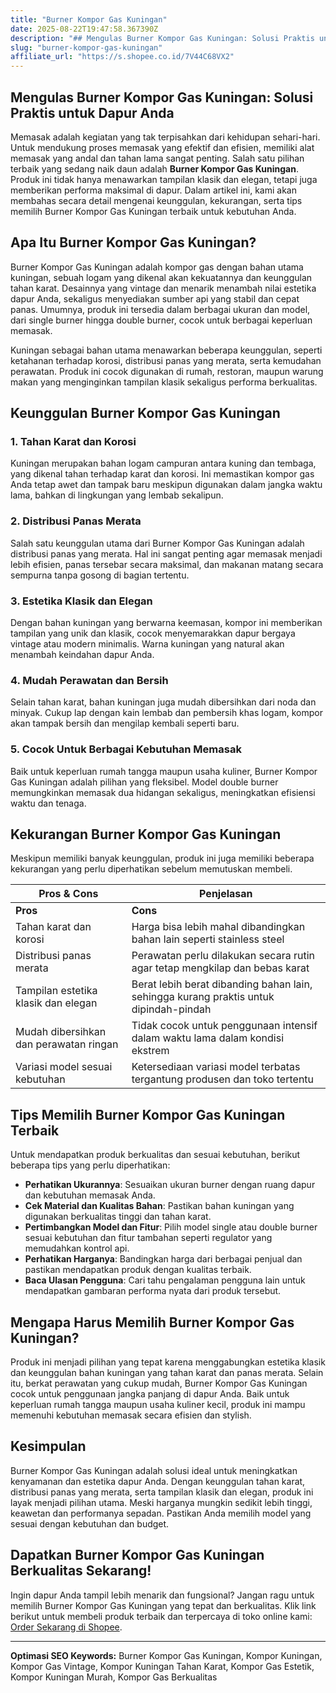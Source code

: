 ```yaml
---
title: "Burner Kompor Gas Kuningan"
date: 2025-08-22T19:47:58.367390Z
description: "## Mengulas Burner Kompor Gas Kuningan: Solusi Praktis untuk Dapur Anda..."
slug: "burner-kompor-gas-kuningan"
affiliate_url: "https://s.shopee.co.id/7V44C68VX2"
---
```

## Mengulas Burner Kompor Gas Kuningan: Solusi Praktis untuk Dapur Anda

Memasak adalah kegiatan yang tak terpisahkan dari kehidupan sehari-hari. Untuk mendukung proses memasak yang efektif dan efisien, memiliki alat memasak yang andal dan tahan lama sangat penting. Salah satu pilihan terbaik yang sedang naik daun adalah **Burner Kompor Gas Kuningan**. Produk ini tidak hanya menawarkan tampilan klasik dan elegan, tetapi juga memberikan performa maksimal di dapur. Dalam artikel ini, kami akan membahas secara detail mengenai keunggulan, kekurangan, serta tips memilih Burner Kompor Gas Kuningan terbaik untuk kebutuhan Anda.

## Apa Itu Burner Kompor Gas Kuningan?

Burner Kompor Gas Kuningan adalah kompor gas dengan bahan utama kuningan, sebuah logam yang dikenal akan kekuatannya dan keunggulan tahan karat. Desainnya yang vintage dan menarik menambah nilai estetika dapur Anda, sekaligus menyediakan sumber api yang stabil dan cepat panas. Umumnya, produk ini tersedia dalam berbagai ukuran dan model, dari single burner hingga double burner, cocok untuk berbagai keperluan memasak.

Kuningan sebagai bahan utama menawarkan beberapa keunggulan, seperti ketahanan terhadap korosi, distribusi panas yang merata, serta kemudahan perawatan. Produk ini cocok digunakan di rumah, restoran, maupun warung makan yang menginginkan tampilan klasik sekaligus performa berkualitas.

## Keunggulan Burner Kompor Gas Kuningan

### 1. Tahan Karat dan Korosi

Kuningan merupakan bahan logam campuran antara kuning dan tembaga, yang dikenal tahan terhadap karat dan korosi. Ini memastikan kompor gas Anda tetap awet dan tampak baru meskipun digunakan dalam jangka waktu lama, bahkan di lingkungan yang lembab sekalipun.

### 2. Distribusi Panas Merata

Salah satu keunggulan utama dari Burner Kompor Gas Kuningan adalah distribusi panas yang merata. Hal ini sangat penting agar memasak menjadi lebih efisien, panas tersebar secara maksimal, dan makanan matang secara sempurna tanpa gosong di bagian tertentu.

### 3. Estetika Klasik dan Elegan

Dengan bahan kuningan yang berwarna keemasan, kompor ini memberikan tampilan yang unik dan klasik, cocok menyemarakkan dapur bergaya vintage atau modern minimalis. Warna kuningan yang natural akan menambah keindahan dapur Anda.

### 4. Mudah Perawatan dan Bersih

Selain tahan karat, bahan kuningan juga mudah dibersihkan dari noda dan minyak. Cukup lap dengan kain lembab dan pembersih khas logam, kompor akan tampak bersih dan mengilap kembali seperti baru.

### 5. Cocok Untuk Berbagai Kebutuhan Memasak

Baik untuk keperluan rumah tangga maupun usaha kuliner, Burner Kompor Gas Kuningan adalah pilihan yang fleksibel. Model double burner memungkinkan memasak dua hidangan sekaligus, meningkatkan efisiensi waktu dan tenaga.

## Kekurangan Burner Kompor Gas Kuningan

Meskipun memiliki banyak keunggulan, produk ini juga memiliki beberapa kekurangan yang perlu diperhatikan sebelum memutuskan membeli.

| Pros & Cons                                   | Penjelasan                                                                               |
|----------------------------------------------|------------------------------------------------------------------------------------------|
| **Pros**                                   | **Cons**                                                                                 |
| Tahan karat dan korosi                     | Harga bisa lebih mahal dibandingkan bahan lain seperti stainless steel              |
| Distribusi panas merata                     | Perawatan perlu dilakukan secara rutin agar tetap mengkilap dan bebas karat          |
| Tampilan estetika klasik dan elegan        | Berat lebih berat dibanding bahan lain, sehingga kurang praktis untuk dipindah-pindah  |
| Mudah dibersihkan dan perawatan ringan     | Tidak cocok untuk penggunaan intensif dalam waktu lama dalam kondisi ekstrem           |
| Variasi model sesuai kebutuhan             | Ketersediaan variasi model terbatas tergantung produsen dan toko tertentu            |

## Tips Memilih Burner Kompor Gas Kuningan Terbaik

Untuk mendapatkan produk berkualitas dan sesuai kebutuhan, berikut beberapa tips yang perlu diperhatikan:

- **Perhatikan Ukurannya**: Sesuaikan ukuran burner dengan ruang dapur dan kebutuhan memasak Anda.
- **Cek Material dan Kualitas Bahan**: Pastikan bahan kuningan yang digunakan berkualitas tinggi dan tahan karat.
- **Pertimbangkan Model dan Fitur**: Pilih model single atau double burner sesuai kebutuhan dan fitur tambahan seperti regulator yang memudahkan kontrol api.
- **Perhatikan Harganya**: Bandingkan harga dari berbagai penjual dan pastikan mendapatkan produk dengan kualitas terbaik.
- **Baca Ulasan Pengguna**: Cari tahu pengalaman pengguna lain untuk mendapatkan gambaran performa nyata dari produk tersebut.

## Mengapa Harus Memilih Burner Kompor Gas Kuningan?

Produk ini menjadi pilihan yang tepat karena menggabungkan estetika klasik dan keunggulan bahan kuningan yang tahan karat dan panas merata. Selain itu, berkat perawatan yang cukup mudah, Burner Kompor Gas Kuningan cocok untuk penggunaan jangka panjang di dapur Anda. Baik untuk keperluan rumah tangga maupun usaha kuliner kecil, produk ini mampu memenuhi kebutuhan memasak secara efisien dan stylish.

## Kesimpulan

Burner Kompor Gas Kuningan adalah solusi ideal untuk meningkatkan kenyamanan dan estetika dapur Anda. Dengan keunggulan tahan karat, distribusi panas yang merata, serta tampilan klasik dan elegan, produk ini layak menjadi pilihan utama. Meski harganya mungkin sedikit lebih tinggi, keawetan dan performanya sepadan. Pastikan Anda memilih model yang sesuai dengan kebutuhan dan budget.

## Dapatkan Burner Kompor Gas Kuningan Berkualitas Sekarang!

Ingin dapur Anda tampil lebih menarik dan fungsional? Jangan ragu untuk memilih Burner Kompor Gas Kuningan yang tepat dan berkualitas. Klik link berikut untuk membeli produk terbaik dan terpercaya di toko online kami: [Order Sekarang di Shopee](https://s.shopee.co.id/7V44C68VX2).

---

**Optimasi SEO Keywords:** Burner Kompor Gas Kuningan, Kompor Kuningan, Kompor Gas Vintage, Kompor Kuningan Tahan Karat, Kompor Gas Estetik, Kompor Kuningan Murah, Kompor Gas Berkualitas